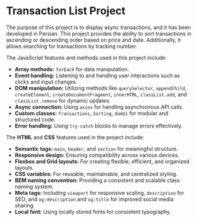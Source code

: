 # Transaction List Project

The purpose of this project is to display async transactions, and it has been developed in Persian.
This project provides the ability to sort transactions in ascending or descending order based on price and date. Additionally, it allows searching for transactions by tracking number.

The JavaScript features and methods used in this project include:  
- **Array methods:**  `forEach` for data manipulation.  
- **Event handling:** Listening to and handling user interactions such as clicks and input changes.  
- **DOM manipulation:** Utilizing methods like `querySelector`, `appendChild`, `createElement`, `createDocumentFragment`, `innerHTML`, `classList.add`, and `classList.remove` for dynamic updates.  
- **Async connection:** Using `axios` for handling asynchronous API calls.  
- **Custom classes:** `Transactions`, `Sorting`, `domUi` for modular and structured code.  
- **Error handling:** Using `try-catch` blocks to manage errors effectively.  


The **HTML** and **CSS** features used in the project include:  
- **Semantic tags:** `main`, `header`, and `section` for meaningful structure.  
- **Responsive design:** Ensuring compatibility across various devices.  
- **Flexbox and Grid layouts:** For creating flexible, efficient, and organized layouts.  
- **CSS variables:** For reusable, maintainable, and centralized styling.  
- **BEM naming convention:** Providing a consistent and scalable class naming system.  
- **Meta tags:** Including `viewport` for responsive scaling, `description` for SEO, and `og:description` and `og:title` for improved social media sharing.  
- **Local font:** Using locally stored fonts for consistent typography.  



